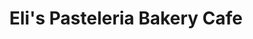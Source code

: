 ---
title: "Eli's Pasteleria Bakery Cafe"
url: /norristown/elis-pasteleria-bakery-cafe/
shop: Bäckerei
---